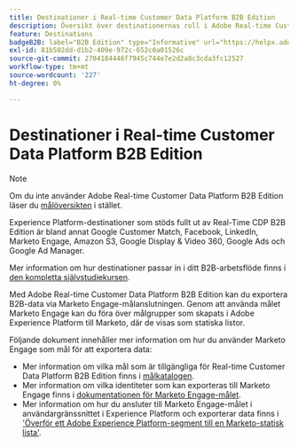 ```yaml
---
title: Destinationer i Real-time Customer Data Platform B2B Edition
description: Översikt över destinationernas roll i Adobe Real-time Customer Data Platform B2B Edition.
feature: Destinations
badgeB2B: label="B2B Edition" type="Informative" url="https://helpx.adobe.com/se/legal/product-descriptions/real-time-customer-data-platform-b2b-edition-prime-and-ultimate-packages.html newtab=true"
exl-id: 81b502dd-d1b2-409e-972c-652c0a01526c
source-git-commit: 2704184446f7945c744e7e2d2a8c3cda3fc12527
workflow-type: tm+mt
source-wordcount: '227'
ht-degree: 0%

---
```


# Destinationer i Real-time Customer Data Platform B2B Edition

>[!NOTE]
>
>Om du inte använder Adobe Real-time Customer Data Platform B2B Edition läser du [målöversikten](../../destinations/home.md) i stället.

Experience Platform-destinationer som stöds fullt ut av Real-Time CDP B2B Edition är bland annat Google Customer Match, Facebook, LinkedIn, Marketo Engage, Amazon S3, Google Display &amp; Video 360, Google Ads och Google Ad Manager.

Mer information om hur destinationer passar in i ditt B2B-arbetsflöde finns i [den kompletta självstudiekursen](../b2b-tutorial.md#activate-your-evaluated-data-to-a-destination).

Med Adobe Real-time Customer Data Platform B2B Edition kan du exportera B2B-data via Marketo Engage-målanslutningen. Genom att använda målet Marketo Engage kan du föra över målgrupper som skapats i Adobe Experience Platform till Marketo, där de visas som statiska listor.

Följande dokument innehåller mer information om hur du använder Marketo Engage som mål för att exportera data:

- Mer information om vilka mål som är tillgängliga för Real-time Customer Data Platform B2B Edition finns i [målkatalogen](../../destinations/catalog/overview.md).
- Mer information om vilka identiteter som kan exporteras till Marketo Engage finns i [dokumentationen för Marketo Engage-målet](../../destinations/catalog/adobe/marketo-engage.md).
- Mer information om hur du ansluter till Marketo Engage-målet i användargränssnittet i Experience Platform och exporterar data finns i [&#39;Överför ett Adobe Experience Platform-segment till en Marketo-statisk lista&#39;](https://experienceleague.adobe.com/docs/marketo/using/product-docs/core-marketo-concepts/smart-lists-and-static-lists/static-lists/push-an-adobe-experience-platform-segment-to-a-marketo-static-list.html?lang=sv-SE).
